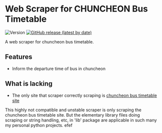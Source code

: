 # Web Scraper for CHUNCHEON Bus Timetable

![Version](https://img.shields.io/github/languages/code-size/altair823/ChuncheonBus)
[![GitHub release (latest by date)](https://img.shields.io/github/v/release/altair823/ChuncheonBus)]()

A web scraper for chuncheon bus timetable.

## Features
 - Inform the departure time of bus in chuncheon

## What is lacking
 - The only site that scraper correctly scraping is [chuncheon bus timetable site](http://www.chuncheon-pti.kr/index.php?mp=p2_4_1)

This highly not compatible and unstable scraper is only scraping the chuncheon bus timetable site. 
But the elementary library files doing scraping or string handling, etc, in 'lib' package are applicable in such many my personal python projects. 
efef